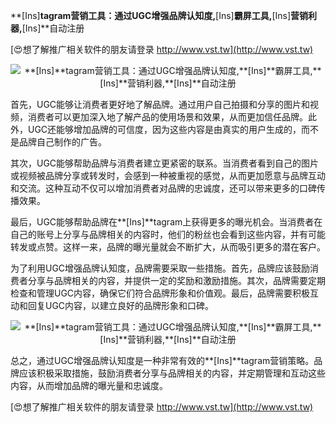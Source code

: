 **[Ins]**tagram营销工具：通过UGC增强品牌认知度,**[Ins]**霸屏工具,**[Ins]**营销利器,**[Ins]**自动注册

[😍想了解推广相关软件的朋友请登录 http://www.vst.tw](http://www.vst.tw)

 <center><img src="https://vst.tw/MP4/tuiguang/png/3.png" alt="**[Ins]**tagram营销工具：通过UGC增强品牌认知度,**[Ins]**霸屏工具,**[Ins]**营销利器,**[Ins]**自动注册"></center>

首先，UGC能够让消费者更好地了解品牌。通过用户自己拍摄和分享的图片和视频，消费者可以更加深入地了解产品的使用场景和效果，从而更加信任品牌。此外，UGC还能够增加品牌的可信度，因为这些内容是由真实的用户生成的，而不是品牌自己制作的广告。

其次，UGC能够帮助品牌与消费者建立更紧密的联系。当消费者看到自己的图片或视频被品牌分享或转发时，会感到一种被重视的感觉，从而更加愿意与品牌互动和交流。这种互动不仅可以增加消费者对品牌的忠诚度，还可以带来更多的口碑传播效果。

最后，UGC能够帮助品牌在**[Ins]**tagram上获得更多的曝光机会。当消费者在自己的账号上分享与品牌相关的内容时，他们的粉丝也会看到这些内容，并有可能转发或点赞。这样一来，品牌的曝光量就会不断扩大，从而吸引更多的潜在客户。

为了利用UGC增强品牌认知度，品牌需要采取一些措施。首先，品牌应该鼓励消费者分享与品牌相关的内容，并提供一定的奖励和激励措施。其次，品牌需要定期检查和管理UGC内容，确保它们符合品牌形象和价值观。最后，品牌需要积极互动和回复UGC内容，以建立良好的品牌形象和口碑。

 <center><img src="https://vst.tw/MP4/tuiguang/png/1.png" alt="**[Ins]**tagram营销工具：通过UGC增强品牌认知度,**[Ins]**霸屏工具,**[Ins]**营销利器,**[Ins]**自动注册"></center>

总之，通过UGC增强品牌认知度是一种非常有效的**[Ins]**tagram营销策略。品牌应该积极采取措施，鼓励消费者分享与品牌相关的内容，并定期管理和互动这些内容，从而增加品牌的曝光量和忠诚度。

[😍想了解推广相关软件的朋友请登录 http://www.vst.tw](http://www.vst.tw)



